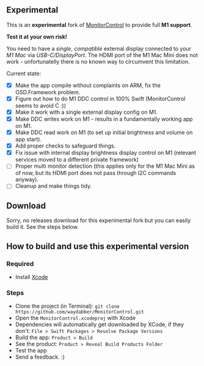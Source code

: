 ## Experimental

This is an **experimental** fork of [MonitorControl](https://github.com/MonitorControl/MonitorControl) to provide full **M1 support**.

**Test it at your own risk!**

You need to have a *single*, *compatible* external display connected to your *M1 Mac* via *USB-C/DisplayPort*. The HDMI port of the M1 Mac Mini does not work - unfortunatelly there is no known way to circumvent this limitation.

Current state:

- [x] Make the app compile without complaints on ARM, fix the OSD.Framework problem.
- [x] Figure out how to do M1 DDC control in 100% Swift (MonitorControl seems to avoid C :))
- [x] Make it work with a single external display config on M1.
- [x] Make DDC writes work on M1 - results in a fundamentally working app on M1.
- [x] Make DDC read work on M1 (to set up initial brightness and volume on app start).
- [x] Add proper checks to safeguard things.
- [x] Fix issue with internal display brightness display control on M1 (relevant services moved to a different private framework)
- [ ] Proper multi monitor detection (this applies only for the M1 Mac Mini as of now, but its HDMI port does not pass through I2C commands anyway).
- [ ] Cleanup and make things tidy.

</div>

## Download

Sorry, no releases download for this experimental fork but you can easily build it. See the steps below.

## How to build and use this experimental version

### Required

* Install [Xcode](https://developer.apple.com/xcode/)

### Steps

* Clone the project (in Terminal): `git clone https://github.com/waydabber/MonitorControl.git`
* Open the `MonitorControl.xcodeproj` with Xcode
* Dependencies will automatically get downloaded by XCode, if they don't: `File > Swift Packages > Resolve Package Versions`
* Build the app: `Product > Build`
* See the product: `Product > Reveal Build Products Folder`
* Test the app
* Send a feedback. :)


